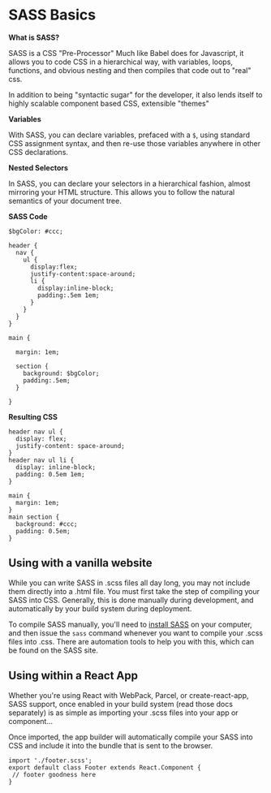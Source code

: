 # SASS Basics

**What is SASS?**

SASS is a CSS "Pre-Processor" Much like Babel does for Javascript, it allows you to code CSS in a hierarchical way, with variables, loops, functions, and obvious nesting and then compiles that code out to "real" css.

In addition to being "syntactic sugar" for the developer, it also lends itself to highly scalable component based CSS, extensible "themes"

**Variables**

With SASS, you can declare variables, prefaced with a `$`, using standard CSS assignment syntax, and then re-use those variables anywhere in other CSS declarations.

**Nested Selectors**

In SASS, you can declare your selectors in a hierarchical fashion, almost mirroring your HTML structure. This allows you to follow the natural semantics of your document tree.

**SASS Code**
```
$bgColor: #ccc;

header {
  nav {
    ul {
      display:flex;
      justify-content:space-around;
      li {
        display:inline-block;
        padding:.5em 1em;
      }
    }
  }
}

main {
  
  margin: 1em;
  
  section { 
    background: $bgColor;
    padding:.5em;
  }
  
}
```

**Resulting CSS**
```
header nav ul {
  display: flex;
  justify-content: space-around;
}
header nav ul li {
  display: inline-block;
  padding: 0.5em 1em;
}

main {
  margin: 1em;
}
main section {
  background: #ccc;
  padding: 0.5em;
}
```

## Using with a vanilla website
While you can write SASS in .scss files all day long, you may not include them directly into a .html file.  You must first take the step of compiling your SASS into CSS.  Generally, this is done manually during development, and automatically by your build system during deployment.

To compile SASS manually, you'll need to [install SASS](https://sass-lang.com/install) on your computer, and then issue the `sass` command whenever you want to compile your .scss files into .css.  There are automation tools to help you with this, which can be found on the SASS site.

## Using within a React App
Whether you're using React with WebPack, Parcel, or create-react-app, SASS support, once enabled in your build system (read those docs separately) is as simple as importing your .scss files into your app or component...

Once imported, the app builder will automatically compile your SASS into CSS and include it into the bundle that is sent to the browser. 

```
import './footer.scss';
export default class Footer extends React.Component {
 // footer goodness here
}
```
